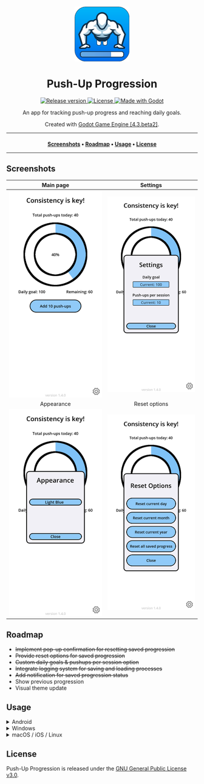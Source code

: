 <p align="center">
  <img src="docs/app_icon.png" width="144" height="144" alt="App Icon" />
</p>

<h1 align="center">Push-Up Progression</h1>

<p align="center">
  <a href="https://github.com/Vandreic/PushupProgression/releases">
    <img src="https://img.shields.io/badge/release-v1.4.0-00BB1A.svg?style=plastic" alt="Release version" />
  </a>
  <a href="https://opensource.org/license/gpl-3-0">
    <img src="https://img.shields.io/badge/license-GPLv3-blue.svg?style=plastic" alt="License" />
  </a>
  <a href="https://godotengine.org/">
    <img src="https://img.shields.io/badge/Made%20with-Godot-3776AB.svg?style=plastic&logo=godot-engine&logoColor=white" alt="Made with Godot" />
  </a>
</p>

<p align="center">
  An app for tracking push-up progress and reaching daily goals.
</p>

<p align="center">
  Created with <a href="https://godotengine.org/" target="_blank">Godot Game Engine [4.3.beta2]</a>.
</p>

<hr style="width: 100%; height: 1px">
<h4 align="center">
  <a href="#screenshots">Screenshots</a> •
  <a href="#roadmap">Roadmap</a> •
  <a href="#usage">Usage</a> •
  <a href="#license">License</a>
</p>
<hr style="width: 100%; height: 1px">

## Screenshots


| Main page | Settings |
|:---:|:---:|
| ![Main Page](docs/main_page.png) | ![Settings Menu](docs/settings.png) |
| Appearance | Reset options |
| ![Appearance Menu](docs/appearance.png) | ![Reset Options](docs/reset_options.png) |

## Roadmap
* ~~Implement pop-up confirmation for resetting saved progression~~
* ~~Provide reset options for saved progression~~
* ~~Custom daily goals & pushups per session option~~
* ~~Integrate logging system for saving and loading processes~~
* ~~Add notification for saved progression status~~
* Show previous progression
* Visual theme update

## Usage

<details>
<summary>Android</summary>

<p>
<a href="https://github.com/ImranR98/Obtainium">
   <img src="https://raw.githubusercontent.com/ImranR98/Obtainium/main/assets/graphics/badge_obtainium.png" height="80" alt="badge_obtainium.png">
   </a>
</p>

You can install Push-Up Progression by using [Obtainium](https://github.com/ImranR98/Obtainium/) for automatic updates, or manually if you prefer direct downloads.

<details>
<summary>Install with Obtainium</summary>

1. [Download](https://github.com/ImranR98/Obtainium/releases/latest) and install Obtainium.
2. Open Obtainium and tap `Add App` from the bottom tab bar.
3. Enter `PushupProgression` in the search field, tap `Search`, select `GitHub` as the source, and then tap `Select 1`.
4. Choose `Vandreic/PushupProgression` from the results and tap `Pick`.
5. At the top of the screen, next to the GitHub URL, tap the `Add` button to confirm.
6. At the bottom bar, tap `Install` to begin the installation.

<details>
<summary>Update through Obtainium</summary>

When new updates are released, Push-Up Progression can be updated via Obtainium.

1. Open Obtainium.
2. To update Push-Up Progression:
   * Tap the "update icon" (phone with downward arrow) next to `PushupProgression by Vandreic`.
   <br>***or***<br>
   - Select `PushupProgression` from the app list and tap `Update` from the bottom bar.

**Note:** Obtainium supports automatic updates, allowing apps to be updated seamlessly in the background. This feature is enabled by default and ensures that Push-Up Progression stays up-to-date. For more details, visit the [Obtainium wiki](https://github.com/ImranR98/Obtainium/wiki#background-updates).

</details>
</details>

<details>
<summary>Manual Installation</summary>

1. [Download](https://github.com/Vandreic/PushupProgression/releases/latest) the latest release.
2. Install the app and run.

<details>
<summary>Manual Update</summary>

When new updates are released, you need to manually [download](https://github.com/Vandreic/PushupProgression/releases/latest) the latest release and install it over the existing installation. 
<br><br>
**Note:** If Push-Up Progression is installed via Obtainium, updates can be downloaded and installed automatically.

</details>
</details>

</details>

<details>
<summary>Windows</summary>

1. [Download](https://github.com/Vandreic/PushupProgression/releases/latest) the latest release.
2. Run the executable.

</details>

<details>
<summary>macOS / iOS / Linux</summary>

Push-Up Progression hasn't been compiled for macOS, iOS, or Linux, but you can compile the source code yourself if desired.

</details>

## License
Push-Up Progression is released under the [GNU General Public License v3.0](LICENSE.md).
